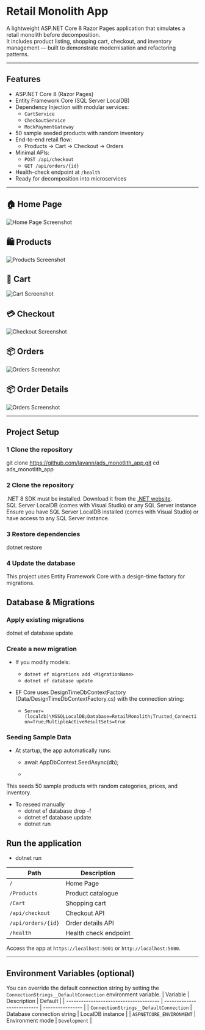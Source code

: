 ﻿# Retail Monolith App

A lightweight ASP.NET Core 8 Razor Pages application that simulates a retail monolith before decomposition.  
It includes product listing, shopping cart, checkout, and inventory management — built to demonstrate modernisation and refactoring patterns.

---

## Features

- ASP.NET Core 8 (Razor Pages)
- Entity Framework Core (SQL Server LocalDB)
- Dependency Injection with modular services:
  - `CartService`
  - `CheckoutService`
  - `MockPaymentGateway`
- 50 sample seeded products with random inventory
- End-to-end retail flow:
  - Products → Cart → Checkout → Orders
- Minimal APIs:
  - `POST /api/checkout`
  - `GET /api/orders/{id}`
- Health-check endpoint at `/health`
- Ready for decomposition into microservices

---

## 🏠 Home Page
![Home Page Screenshot](https://github.com/lavann/ads_monotlith_app/blob/main/Images/HomePage.jpg)

## 🛍 Products
![Products Screenshot](https://github.com/lavann/ads_monotlith_app/blob/main/Images/Products.jpg)

## 🧺 Cart
![Cart Screenshot](https://github.com/lavann/ads_monotlith_app/blob/main/Images/Cart.jpg)

## 💳 Checkout
![Checkout Screenshot](https://github.com/lavann/ads_monotlith_app/blob/main/Images/CheckOut.jpg)

## 📦 Orders
![Orders Screenshot](https://github.com/lavann/ads_monotlith_app/blob/main/Images/Orders.jpg)

## 📦 Order Details
![Orders Screenshot](https://github.com/lavann/ads_monotlith_app/blob/main/Images/OrderDetails.jpg)

---

## Project Setup

### 1 Clone the repository


git clone https://github.com/lavann/ads_monotlith_app.git
cd ads_monotlith_app


### 2 Clone the repository
.NET 8 SDK must be installed. Download it from the [.NET website](https://dotnet.microsoft.com/download/dotnet/8.0).	
SQL Server LocalDB (comes with Visual Studio) or any SQL Server instance
Ensure you have SQL Server LocalDB installed (comes with Visual Studio) or have access to any SQL Server instance.

### 3 Restore dependencies
dotnet restore

### 4 Update the database
This project uses Entity Framework Core with a design-time factory for migrations.


##  Database & Migrations

### Apply existing migrations
dotnet ef database update

### Create a new migration

- If you modify models:
	- `dotnet ef migrations add <MigrationName>`
	- `dotnet ef database update`

- EF Core uses DesignTimeDbContextFactory (Data/DesignTimeDbContextFactory.cs)
with the connection string:
	- `Server=(localdb)\MSSQLLocalDB;Database=RetailMonolith;Trusted_Connection=True;MultipleActiveResultSets=true`

### Seeding Sample Data

- At startup, the app automatically runs:
	- await AppDbContext.SeedAsync(db);

	- 
This seeds 50 sample products with random categories, prices, and inventory.

- To reseed manually
	- dotnet ef database drop -f
	- dotnet ef database update
	- dotnet run


## Run the application
- dotnet run

| Path               | Description           |
| ------------------ | --------------------- |
| `/`                | Home Page             |
| `/Products`        | Product catalogue     |
| `/Cart`            | Shopping cart         |
| `/api/checkout`    | Checkout API          |
| `/api/orders/{id}` | Order details API     |
| `/health`          | Health check endpoint |
Access the app at `https://localhost:5001` or `http://localhost:5000`.

---

## Environment Variables (optional)
You can override the default connection string by setting the `ConnectionStrings__DefaultConnection` environment variable.
| Variable                               | Description                | Default          |
| -------------------------------------- | -------------------------- | ---------------- |
| `ConnectionStrings__DefaultConnection` | Database connection string | LocalDB instance |
| `ASPNETCORE_ENVIRONMENT`               | Environment mode           | `Development`    |
